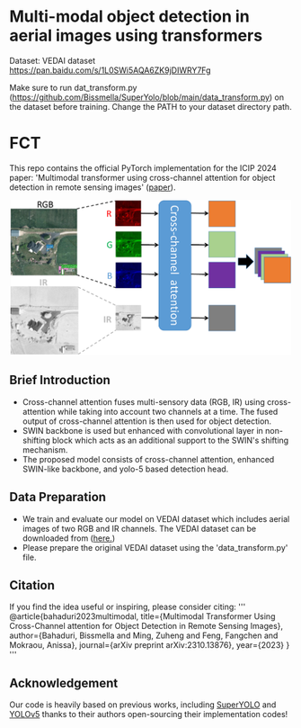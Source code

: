 # Multi-modal object detection in aerial images using transformers


Dataset: VEDAI dataset https://pan.baidu.com/s/1L0SWi5AQA6ZK9jDIWRY7Fg

Make sure to run dat_transform.py (https://github.com/Bissmella/SuperYolo/blob/main/data_transform.py) on the dataset before training. Change the PATH to your dataset directory path.

# FCT
This repo contains the official PyTorch implementation for the ICIP 2024 paper: 'Multimodal transformer using cross-channel attention for object detection in remote sensing images'  ([paper](https://arxiv.org/pdf/2310.13876)).

<div align="center"><img src="assets/figure_1.pdf" width="500"></div>

## Brief Introduction

- Cross-channel attention fuses multi-sensory data (RGB, IR) using cross-attention while taking into account two channels at a time. The fused output of cross-channel attention is then used for object detection.
- SWIN backbone is used but enhanced with convolutional layer in non-shifting block which acts as an additional support to the SWIN's shifting mechanism.
- The proposed model consists of cross-channel attention, enhanced SWIN-like backbone, and yolo-5 based detection head.


## Data Preparation

- We train and evaluate our model on VEDAI dataset which includes aerial images of two RGB and IR channels. The VEDAI dataset can be downloaded from ([here.](https://pan.baidu.com/s/1L0SWi5AQA6ZK9jDIWRY7Fg))
- Please prepare the original VEDAI dataset using the 'data_transform.py' file.


## Citation
If you find the idea useful or inspiring, please consider citing:
'''
@article{bahaduri2023multimodal,
  title={Multimodal Transformer Using Cross-Channel attention for Object Detection in Remote Sensing Images},
  author={Bahaduri, Bissmella and Ming, Zuheng and Feng, Fangchen and Mokraou, Anissa},
  journal={arXiv preprint arXiv:2310.13876},
  year={2023}
}
'''


## Acknowledgement

Our code is heavily based on previous works, including [SuperYOLO](https://github.com/icey-zhang/SuperYOLO) and [YOLOv5](https://github.com/ultralytics/yolov5) thanks to their authors open-sourcing their implementation codes!